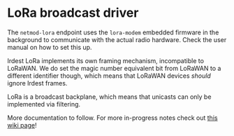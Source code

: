 # LoRa broadcast driver

The `netmod-lora` endpoint uses the `lora-modem` embedded firmware in
the background to communicate with the actual radio hardware.  Check
the user manual on how to set this up.

Irdest LoRa implements its own framing mechanism, incompatible to
LoRaWAN.  We do set the magic number equivalent bit from LoRaWAN to a
different identifier though, which means that LoRaWAN devices *should*
ignore Irdest frames.

LoRa is a broadcast backplane, which means that unicasts can only be
implemented via filtering.

More documentation to follow.  For more in-progress notes check out
[this wiki page](https://hedgedoc.irde.st/i4HoJwh-S7ODRsytRqMBHQ)!

